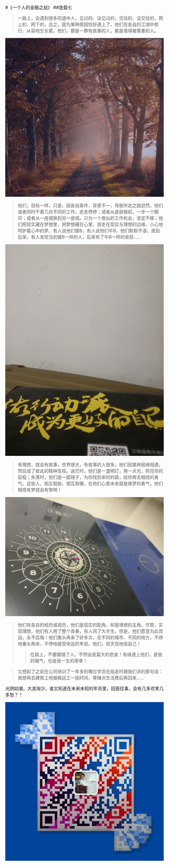 #《一个人的金融之战》
##连载七
>一路上，会遇到很多同道中人，见过的、没见过的，交往的、没交往的，网上的、网下的，总之，因为某种原因恰好遇上了。他们在各自的江湖中修行，从容地生长着。他们，都是一群有故事的人，都是值得被尊重的人。﻿﻿﻿﻿﻿﻿﻿

![](./_image/昼夜起相思.jpg)
>他们，目标一样，只是，因各自条件、背景不一，导致所走之路迥然。他们或者同时干着几份不同的工作，走走停停；或者从底层做起，一步一个脚印；或者从一座城换到另一座城，只为一个类似的工作机会，坚定不移；他们把现实藏在梦想里，把梦想藏在心里，游走在现实与理想的边缘，小心地呵护着心中的梦。有人说他们傻B，有人说他们牛B，他们默默不语，直到后来，有人发现当初傻B一样的人，后来有了牛B一样的收获……﻿﻿﻿﻿﻿﻿﻿

![](./_image/IMG_20170121_220404.jpg)
>有理想，就会有故事，世界很大，有故事的人很多。他们因某种因缘相遇，然后成了彼此的精神支柱。迷茫时，他们是一盏明灯，用一点光，照亮你的前程；失落时，他们是一面镜子，为你找到来时的路，给你再去相信的勇气。这些人，相互鼓励、相互取暖，在他们心里未来就是做梦的勇气，他们相信有梦就会有黎明！﻿﻿﻿﻿﻿﻿﻿

![](./_image/IMG_20170121_220944.jpg)
>他们有各自的经历或阅历，他们是现实的配角，却是理想的主角。尽管，实现理想，他们有人用了整个青春，有人闯了大半生。但是，他们愿意为此而战，永不后悔！他们重头再来了好多次，在不同的城市、不同的地方，不停地重头再来，不停地接受命运的考验。他们，信天信地信自己！﻿﻿﻿﻿﻿﻿﻿
>>在路上，不要跟错了人，不然会是莫大的悲哀！有缘遇上他们，是我的福气，也是我一生的荣幸！﻿﻿﻿﻿﻿﻿﻿

>又想起了之前在公司培训了一年多的哪位学员在临走时跟我们讲的那句话：我想再去建筑工地做搬运工一段时间，等赚点生活费后再回来……﻿﻿﻿﻿﻿﻿﻿
> 
光阴如潮，大浪淘沙，谁又知道在未来未知的年月里，回首往事，会有几多欢笑几多愁？！

![](./_image/weixinerweima.jpeg)

